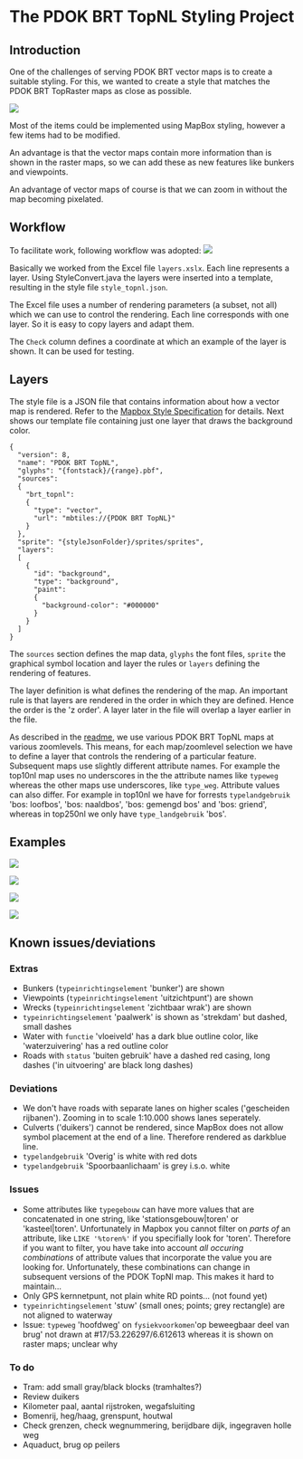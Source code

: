 # The PDOK BRT TopNL Styling Project
## Introduction
One of the challenges of serving PDOK BRT vector maps is to create a suitable styling. For this, we wanted to create a style that matches the PDOK BRT TopRaster maps as close as possible.

![](images/Legenda25d.png)

Most of the items could be implemented using MapBox styling, however a few items had to be modified.

An advantage is that the vector maps contain more information than is shown in the raster maps, so we can add these as new features like bunkers and viewpoints.

An advantage of vector maps of course is that we can zoom in without the map becoming pixelated.

## Workflow
To facilitate work, following workflow was adopted:
![](images/workflow.png)

Basically we worked from the Excel file ```layers.xslx```. Each line represents a layer. Using StyleConvert.java the layers were inserted into a template, resulting in the style file ```style_topnl.json```.

The Excel file uses a number of rendering parameters (a subset, not all) which we can use to control the rendering. Each line corresponds with one layer. So it is easy to copy layers and adapt them.

The ```Check``` column defines a coordinate at which an example of the layer is shown. It can be used for testing.

## Layers
The style file is a JSON file that contains information about how a vector map is rendered. Refer to the [Mapbox Style Specification](https://docs.mapbox.com/style-spec/guides/) for details. Next shows our template file containing just one layer that draws the background color.

```
{
  "version": 8,
  "name": "PDOK BRT TopNL",
  "glyphs": "{fontstack}/{range}.pbf",
  "sources": 
  {
    "brt_topnl": 
    {
      "type": "vector",
      "url": "mbtiles://{PDOK BRT TopNL}"
    }
  },
  "sprite": "{styleJsonFolder}/sprites/sprites",
  "layers": 
  [
    {
      "id": "background",
      "type": "background",
      "paint": 
      {
        "background-color": "#000000"
      }
    }
  ]
}
```

The ```sources``` section defines the map data, ```glyphs``` the font files, ```sprite``` the graphical symbol location and layer the rules or ```layers``` defining the rendering of features.

The layer definition is what defines the rendering of the map. An important rule is that layers are rendered in the order in which they are defined. Hence the order is the 'z order'. A layer later in the file will overlap a layer earlier in the file.

As described in the [readme](readme.md), we use various PDOK BRT TopNL maps at various zoomlevels. This means, for each map/zoomlevel selection we have to define a layer that controls the rendering of a particular feature. Subsequent maps use slightly different attribute names. For example the top10nl map uses no underscores in the the attribute names like ```typeweg``` whereas the other maps use underscores, like ```type_weg```. Attribute values can also differ. For example in top10nl we have for forrests ```typelandgebruik``` 'bos: loofbos', 'bos: naaldbos', 'bos: gemengd bos' and 'bos: griend', whereas in top250nl we only have ```type_landgebruik``` 'bos'.


## Examples
![](images/example01.jpg)

![](images/example02.jpg)

![](images/example03.jpg)

![](images/example04.jpg)

## Known issues/deviations
### Extras
* Bunkers (```typeinrichtingselement``` 'bunker') are shown
* Viewpoints (```typeinrichtingselement``` 'uitzichtpunt') are shown
* Wrecks (```typeinrichtingselement``` 'zichtbaar wrak') are shown
* ```typeinrichtingselement``` 'paalwerk' is shown as 'strekdam' but dashed, small dashes
* Water with ```functie``` 'vloeiveld' has a dark blue outline color, like 'waterzuivering' has a red outline color
* Roads with ```status``` 'buiten gebruik' have a dashed red casing, long dashes ('in uitvoering' are black long dashes)

### Deviations
* We don't have roads with separate lanes on higher scales ('gescheiden rijbanen'). Zooming in to scale 1:10.000 shows lanes seperately.
* Culverts ('duikers') cannot be rendered, since MapBox does not allow symbol placement at the end of a line. Therefore rendered as darkblue line.
* ```typelandgebruik``` 'Overig' is white with red dots
* ```typelandgebruik``` 'Spoorbaanlichaam' is grey i.s.o. white

### Issues
* Some attributes like ```typegebouw``` can have more values that are concatenated in one string, like 'stationsgebouw|toren' or 'kasteel|toren'. Unfortunately in Mapbox you cannot filter on _parts of_ an attribute, like ```LIKE '%toren%'``` if you specifially look for 'toren'. Therefore if you want to filter, you have take into account _all occuring combinations_ of attribute values that incorporate the value you are looking for. Unfortunately, these combinations can change in subsequent versions of the PDOK TopNl map. This makes it hard to maintain...
* Only GPS kernnetpunt, not plain white RD points... (not found yet)
* ```typeinrichtingselement``` 'stuw' (small ones; points; grey rectangle) are not aligned to waterway
* Issue: ```typeweg``` 'hoofdweg' on ```fysiekvoorkomen```'op beweegbaar deel van brug' not drawn at #17/53.226297/6.612613 whereas it is shown on raster maps; unclear why

### To do
* Tram: add small gray/black blocks (tramhaltes?)
* Review duikers
* Kilometer paal, aantal rijstroken, wegafsluiting
* Bomenrij, heg/haag, grenspunt, houtwal
* Check grenzen, check wegnummering, berijdbare dijk, ingegraven holle weg
* Aquaduct, brug op peilers